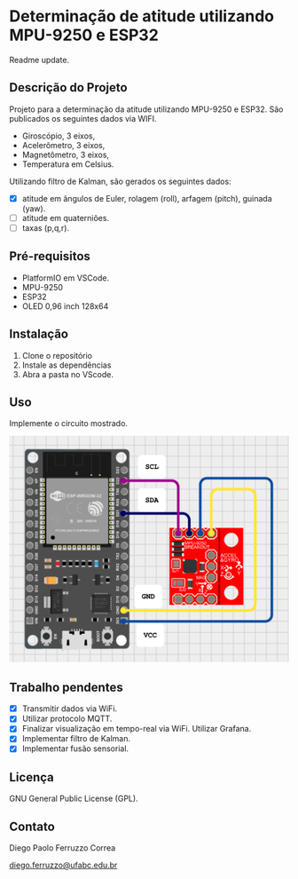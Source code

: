 # Determinação de atitude utilizando MPU-9250 e ESP32
Readme update.
## Descrição do Projeto

Projeto para a determinação da atitude utilizando MPU-9250 e ESP32. São publicados os seguintes dados via WIFI.

* Giroscópio, 3 eixos,
* Acelerômetro, 3 eixos,
* Magnetômetro, 3 eixos,
* Temperatura em Celsius.

Utilizando filtro de Kalman, são gerados os seguintes dados:

* [x] atitude em ângulos de Euler, rolagem (roll), arfagem (pitch), guinada (yaw).
* [ ] atitude em quaterniões.
* [ ] taxas (p,q,r).

## Pré-requisitos

* PlatformIO em VSCode.
* MPU-9250
* ESP32
* OLED 0,96 inch 128x64

## Instalação

1. Clone o repositório
2. Instale as dependências
3. Abra a pasta no VScode.

## Uso

Implemente o circuito mostrado.

![Diagrama do circuito](circuit_diagram.png)

## Trabalho pendentes

* [x] Transmitir dados via WiFi.
* [x] Utilizar protocolo MQTT.
* [x] Finalizar visualização em tempo-real via WiFi. Utilizar Grafana.
* [x] Implementar filtro de Kalman.
* [x] Implementar fusão sensorial.

## Licença

GNU General Public License (GPL).

## Contato

Diego Paolo Ferruzzo Correa

diego.ferruzzo@ufabc.edu.br
